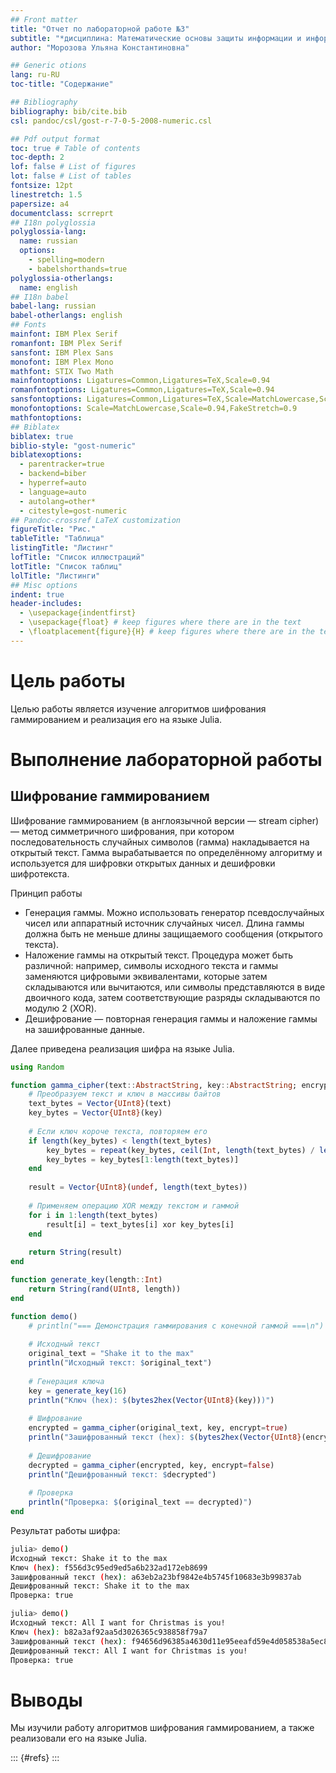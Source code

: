 ```yaml
---
## Front matter
title: "Отчет по лабораторной работе №3"
subtitle: "*дисциплина: Математические основы защиты информации и информационной безопасности*"
author: "Морозова Ульяна Константиновна"

## Generic otions
lang: ru-RU
toc-title: "Содержание"

## Bibliography
bibliography: bib/cite.bib
csl: pandoc/csl/gost-r-7-0-5-2008-numeric.csl

## Pdf output format
toc: true # Table of contents
toc-depth: 2
lof: false # List of figures
lot: false # List of tables
fontsize: 12pt
linestretch: 1.5
papersize: a4
documentclass: scrreprt
## I18n polyglossia
polyglossia-lang:
  name: russian
  options:
	- spelling=modern
	- babelshorthands=true
polyglossia-otherlangs:
  name: english
## I18n babel
babel-lang: russian
babel-otherlangs: english
## Fonts
mainfont: IBM Plex Serif
romanfont: IBM Plex Serif
sansfont: IBM Plex Sans
monofont: IBM Plex Mono
mathfont: STIX Two Math
mainfontoptions: Ligatures=Common,Ligatures=TeX,Scale=0.94
romanfontoptions: Ligatures=Common,Ligatures=TeX,Scale=0.94
sansfontoptions: Ligatures=Common,Ligatures=TeX,Scale=MatchLowercase,Scale=0.94
monofontoptions: Scale=MatchLowercase,Scale=0.94,FakeStretch=0.9
mathfontoptions:
## Biblatex
biblatex: true
biblio-style: "gost-numeric"
biblatexoptions:
  - parentracker=true
  - backend=biber
  - hyperref=auto
  - language=auto
  - autolang=other*
  - citestyle=gost-numeric
## Pandoc-crossref LaTeX customization
figureTitle: "Рис."
tableTitle: "Таблица"
listingTitle: "Листинг"
lofTitle: "Список иллюстраций"
lotTitle: "Список таблиц"
lolTitle: "Листинги"
## Misc options
indent: true
header-includes:
  - \usepackage{indentfirst}
  - \usepackage{float} # keep figures where there are in the text
  - \floatplacement{figure}{H} # keep figures where there are in the text
---
```


# **Цель работы**

Целью работы является изучение алгоритмов шифрования гаммированием и реализация его на языке Julia.


# Выполнение лабораторной работы

## Шифрование гаммированием

Шифрование гаммированием (в англоязычной версии — stream cipher) — метод симметричного шифрования, при котором последовательность случайных символов (гамма) накладывается на открытый текст. Гамма вырабатывается по определённому алгоритму и используется для шифровки открытых данных и дешифровки шифротекста.

Принцип работы
- Генерация гаммы. Можно использовать генератор псевдослучайных чисел или аппаратный источник случайных чисел. Длина гаммы должна быть не меньше длины защищаемого сообщения (открытого текста). 
- Наложение гаммы на открытый текст. Процедура может быть различной: например, символы исходного текста и гаммы заменяются цифровыми эквивалентами, которые затем складываются или вычитаются, или символы представляются в виде двоичного кода, затем соответствующие разряды складываются по модулю 2 (XOR). 
- Дешифрование — повторная генерация гаммы и наложение гаммы на зашифрованные данные. 

Далее приведена реализация шифра на языке Julia.

```julia
using Random

function gamma_cipher(text::AbstractString, key::AbstractString; encrypt::Bool=true)
    # Преобразуем текст и ключ в массивы байтов
    text_bytes = Vector{UInt8}(text)
    key_bytes = Vector{UInt8}(key)
    
    # Если ключ короче текста, повторяем его
    if length(key_bytes) < length(text_bytes)
        key_bytes = repeat(key_bytes, ceil(Int, length(text_bytes) / length(key_bytes)))
        key_bytes = key_bytes[1:length(text_bytes)]
    end
    
    result = Vector{UInt8}(undef, length(text_bytes))
    
    # Применяем операцию XOR между текстом и гаммой
    for i in 1:length(text_bytes)
        result[i] = text_bytes[i] xor key_bytes[i]
    end
    
    return String(result)
end

function generate_key(length::Int)
    return String(rand(UInt8, length))
end

function demo()
    # println("=== Демонстрация гаммирования с конечной гаммой ===\n")
    
    # Исходный текст
    original_text = "Shake it to the max"
    println("Исходный текст: $original_text")
    
    # Генерация ключа
    key = generate_key(16)
    println("Ключ (hex): $(bytes2hex(Vector{UInt8}(key)))")
    
    # Шифрование
    encrypted = gamma_cipher(original_text, key, encrypt=true)
    println("Зашифрованный текст (hex): $(bytes2hex(Vector{UInt8}(encrypted)))")
    
    # Дешифрование
    decrypted = gamma_cipher(encrypted, key, encrypt=false)
    println("Дешифрованный текст: $decrypted")
    
    # Проверка
    println("Проверка: $(original_text == decrypted)")
end
```

Результат работы шифра:

```bash
julia> demo()
Исходный текст: Shake it to the max
Ключ (hex): f556d3c95ed9ed5a6b232ad172eb8699
Зашифрованный текст (hex): a63eb2a23bf9842e4b5745f10683e3b99837ab
Дешифрованный текст: Shake it to the max
Проверка: true
```

```bash
julia> demo()
Исходный текст: All I want for Christmas is you!
Ключ (hex): b82a3af92aa5d3026365c938858f79a7
Зашифрованный текст (hex): f94656d96385a4630d11e95eeafd59e4d058538a5ec8b271430cba18fce00c86
Дешифрованный текст: All I want for Christmas is you!
Проверка: true
``` 


# Выводы

Мы изучили работу алгоритмов шифрования гаммированием, а также реализовали его на языке Julia.


::: {#refs}
:::